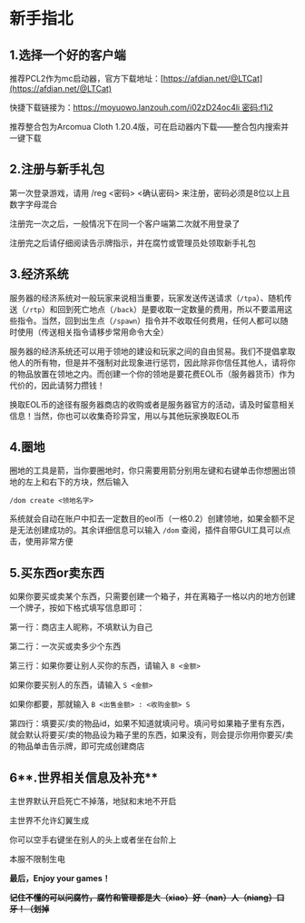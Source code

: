 # 新手指北

## **1.选择一个好的客户端**

推荐PCL2作为mc启动器，官方下载地址：[https://afdian.net/@LTCat](https://afdian.net/@LTCat)

快捷下载链接为：[https://moyuowo.lanzouh.com/i02zD24oc4li&#x20; 密码:f1i2](https://moyuowo.lanzouh.com/i02zD24oc4li)

推荐整合包为Arcomua Cloth 1.20.4版，可在启动器内下载——整合包内搜索并一键下载



## **2.注册与新手礼包**

第一次登录游戏，请用 /reg <密码> <确认密码> 来注册，密码必须是8位以上且数字字母混合

注册完一次之后，一般情况下在同一个客户端第二次就不用登录了

注册完之后请仔细阅读告示牌指示，并在腐竹或管理员处领取新手礼包



## **3.经济系统**

服务器的经济系统对一般玩家来说相当重要，玩家发送传送请求（`/tpa`）、随机传送（`/rtp`）和回到死亡地点（`/back`）是要收取一定数量的费用，所以不要滥用这些指令。当然，回到出生点（`/spawn`）指令并不收取任何费用，任何人都可以随时使用（传送相关指令请移步常用命令大全）

服务器的经济系统还可以用于领地的建设和玩家之间的自由贸易。我们不提倡拿取他人的所有物，但是并不强制对此现象进行惩罚，因此除非你信任其他人，请将你的物品放置在领地之内。而创建一个你的领地是要花费EOL币（服务器货币）作为代价的，因此请努力攒钱！

换取EOL币的途径有服务器商店的收购或者是服务器官方的活动，请及时留意相关信息！当然，你也可以收集奇珍异宝，用以与其他玩家换取EOL币



## **4.圈地**

圈地的工具是箭，当你要圈地时，你只需要用箭分别用左键和右键单击你想圈出领地的左上和右下的方块，然后输入&#x20;

`/dom create <领地名字>` &#x20;

系统就会自动在账户中扣去一定数目的eol币（一格0.2）创建领地，如果金额不足是无法创建成功的。其余详细信息可以输入 `/dom` 查阅，插件自带GUI工具可以点击，使用非常方便



## **5.买东西or卖东西**

如果你要买或卖某个东西，只需要创建一个箱子，并在离箱子一格以内的地方创建一个牌子，按如下格式填写信息即可：

第一行：商店主人昵称，不填默认为自己

第二行：一次买或卖多少个东西

第三行：如果你要让别人买你的东西，请输入 `B <金额>`

如果你要买别人的东西，请输入 `S <金额>`

如果你都要，那就输入 `B <出售金额> : <收购金额> S`

第四行：填要买/卖的物品id，如果不知道就填问号。填问号如果箱子里有东西，就会默认将要买/卖的物品设为箱子里的东西，如果没有，则会提示你用你要买/卖的物品单击告示牌，即可完成创建商店





## 6**.世界相关信息及补充**

主世界默认开启死亡不掉落，地狱和末地不开启

主世界不允许幻翼生成

你可以空手右键坐在别人的头上或者坐在台阶上

本服不限制生电



**最后，Enjoy your games！**

~~**记住不懂的可以问腐竹，腐竹和管理都是大（xiao）好（nan）人（niang）口牙！（划掉**~~

